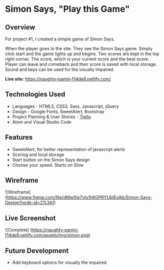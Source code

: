 # Simon Says, "Play this Game"
## Overview

For project #1, I created a simple game of Simon Says.

When the player goes to the site. They see the Simon Says game. Simply click start and the game lights up and begins. Two scores are kept in the top right corner. The score, which is your current score and the best score. Player can leave and comeback and their score is saved with local storage. Sound and keys can be used for the visually impaired.

**Live site:** <https://naughty-panini-f14de8.netlify.com/>

## Technologies Used

  * Languages - HTML5, CSS3, Sass, Javascript, jQuery
  * Design - Google Fonts, SweetAlert, Bootstrap
  * Project Planning & User Stories - [Trello](https://trello.com/b/zp6EZfnF/building-simon-says)
  * Atom and Visual Studio Code


## Features

  * SweetAlert, for better representation of javascript alerts
  * Scoring and local storage
  * Start button on the Simon Says design
  * Choose your speed. Starts on Slow


## Wireframe

![Wireframe]
(https://www.figma.com/file/dMwXie7vlu1hKGPRYUbIEoAb/Simon-Says-Design?node-id=2%3A1)

## Live Screenshot
![Complete] (https://naughty-panini-f14de8.netlify.com/assets/img/simon.png)

## Future Development

  * Add keyboard options for visually the impaired


